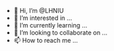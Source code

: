 - 👋 Hi, I’m @LHNIU
- 👀 I’m interested in ...
- 🌱 I’m currently learning ...
- 💞️ I’m looking to collaborate on ...
- 📫 How to reach me ...

<!---
LHNIU/LHNIU is a ✨ special ✨ repository because its `README.md` (this file) appears on your GitHub profile.
You can click the Preview link to take a look at your changes.
--->
